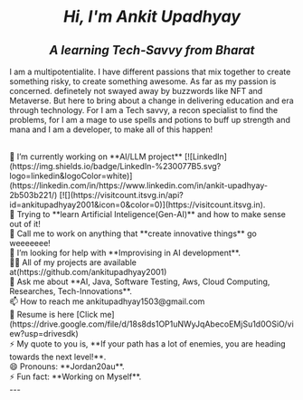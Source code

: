 *<h1 align="center">Hi, I'm Ankit Upadhyay</h1>*
*<h2 align="center">A learning Tech-Savvy from Bharat</h2>*

I am a multipotentialite. I have different passions that mix together to create something risky, to create something awesome. As far as my passion is concerned. definetely not swayed away by buzzwords like NFT and Metaverse. But here to bring about a change in delivering education and era through technology. For I am a Tech savvy, a recon specialist to find the problems, for I am a mage to use spells and potions to buff up strength and mana and I am a developer, to make all of this happen! 
</p><br>🔭 I’m currently working on **AI/LLM project**
[![LinkedIn](https://img.shields.io/badge/LinkedIn-%230077B5.svg?logo=linkedin&logoColor=white)](https://linkedin.com/in/https://www.linkedin.com/in/ankit-upadhyay-2b503b221/) 
[![](https://visitcount.itsvg.in/api?id=ankitupadhyay2001&icon=0&color=0)](https://visitcount.itsvg.in).<br>🌱 Trying to **learn Artificial Inteligence(Gen-AI)** and how to make sense out of it! <br>👯 Call me to work on anything that **create innovative things** go weeeeeee!<br>🤝 I’m looking for help with **Improvising in AI development**.<br>👨‍💻 All of my projects are available at(https://github.com/ankitupadhyay2001) <br>💬 Ask me about **AI, Java, Software Testing, Aws, Cloud Computing, Researches, Tech-Innovations**.<br>📫 How to reach me ankitupadhyay1503@gmail.com<br>📄 Resume is here [Click me](https://drive.google.com/file/d/18s8ds1OP1uNWyJqAbecoEMjSu1d0OSiO/view?usp=drivesdk)<br>⚡ My quote to you is, **If your path has a lot of enemies, you are heading towards the next level!**.<br>😄 Pronouns: **Jordan20au**.<br>⚡ Fun fact: **Working on Myself**.<br>
---
